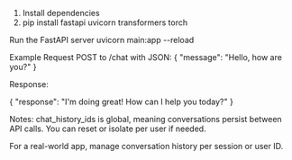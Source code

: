 1. Install dependencies
2. pip install fastapi uvicorn transformers torch

Run the FastAPI server
uvicorn main:app --reload

Example Request
POST to /chat with JSON:
{
  "message": "Hello, how are you?"
}

Response:

{
  "response": "I'm doing great! How can I help you today?"
}


Notes:
chat_history_ids is global, meaning conversations persist between API calls. You can reset or isolate per user if needed.

For a real-world app, manage conversation history per session or user ID.

